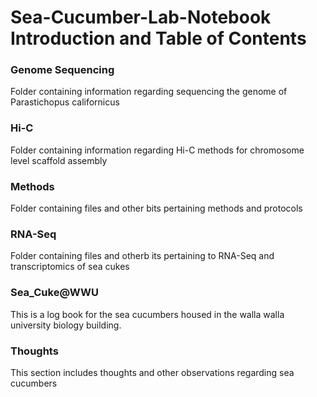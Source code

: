 # Sea-Cucumber-Lab-Notebook Introduction and Table of Contents

### Genome Sequencing
Folder containing information regarding sequencing the genome of Parastichopus californicus

### Hi-C
Folder containing information regarding Hi-C methods for chromosome level scaffold assembly

### Methods
Folder containing files and other bits pertaining methods and protocols

### RNA-Seq
Folder containing files and otherb its pertaining to RNA-Seq and transcriptomics of sea cukes

### Sea_Cuke@WWU

This is a log book for the sea cucumbers housed in the walla walla university biology building.

### Thoughts

This section includes thoughts and other observations regarding sea cucumbers 

